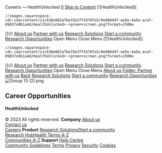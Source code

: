 
Careers — HealthUnlocked
[0](/cart)
[Skip to Content](#page) 
[![HealthUnlocked](
  
    //images.squarespace-cdn.com/content/v1/638e082a7be33e3ff4370fa5/0e080d4f-ee5e-4a9a-acaf-09837a9b1a4d/HealthUnlocked+-+green+screen.png?format=1500w
  
)](/)
[About us](/) 
[Partner with us](/partner-with-us) 
[Research Solutions](/research-solutions)
[Start a community](/start-a-community)
[Research Opportunities](/research-opportunities) 
Open Menu
Close Menu
[![HealthUnlocked](
  
    //images.squarespace-cdn.com/content/v1/638e082a7be33e3ff4370fa5/0e080d4f-ee5e-4a9a-acaf-09837a9b1a4d/HealthUnlocked+-+green+screen.png?format=1500w
  
)](/)
[About us](/) 
[Partner with us](/partner-with-us) 
[Research Solutions](/research-solutions)
[Start a community](/start-a-community)
[Research Opportunities](/research-opportunities) 
Open Menu
Close Menu
[About us](/)
[Folder:
Partner with us](/partner-with-us)
[Back](/)
[Research Solutions](/research-solutions)
[Start a community](/start-a-community)
[Research Opportunities](/research-opportunities)
![Group 13 (2).png]()
## Career Opportunities
#### HealthUnlocked
  
© 2023 All rights reserved.
**Company** 
[About us](https://about.healthunlocked.com)  
[Contact us](https://support.healthunlocked.com#contact)  
[Careers](https://about.healthunlocked.com/careers)
**Product**
[Research Solutions](https://about.healthunlocked.com/research-solutions)[Start a community](https://about.healthunlocked.com/start-a-community)  
[Research Hub](/research-hub)[Health Terms A-Z](https://healthunlocked.com/tags)  
[Communities A-Z](https://healthunlocked.com/communities)
**Support**
[Help Centre](https://support.healthunlocked.com)  
[Community Guidelines](https://support.healthunlocked.com/article/11-community-guidelines)
[Terms](https://support.healthunlocked.com/article/147-terms) 
[Privacy](https://support.healthunlocked.com/article/148-privacy)
[Security](https://support.healthunlocked.com/article/148-privacy)
[Cookies](https://support.healthunlocked.com/article/150-cookies)
